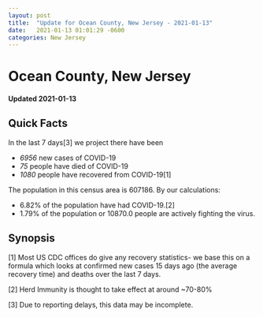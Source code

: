```yaml
---
layout: post
title:  "Update for Ocean County, New Jersey - 2021-01-13"
date:   2021-01-13 01:01:29 -0600
categories: New Jersey
---
```


# Ocean County, New Jersey
#### Updated 2021-01-13

## Quick Facts

In the last 7 days[3] we project there have been
- *6956* new cases of COVID-19
- *75* people have died of COVID-19
- *1080* people have recovered from COVID-19[1]

The population in this census area is 607186. By our calculations:
- 6.82% of the population have had COVID-19.[2]
- 1.79% of the population or 10870.0 people are actively fighting the virus.

## Synopsis




[1] Most US CDC offices do give any recovery statistics- we base this on a formula which looks at confirmed new cases
15 days ago (the average recovery time) and deaths over the last 7 days.

[2] Herd Immunity is thought to take effect at around ~70-80%

[3] Due to reporting delays, this data may be incomplete.
 
    